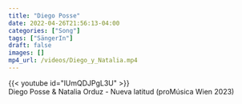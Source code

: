 ```yaml
---
title: "Diego Posse"
date: 2022-04-26T21:56:13-04:00
categories: ["Song"]
tags: ["SängerIn"]
draft: false
images: []
mp4_url: /videos/Diego_y_Natalia.mp4
---
```


{{< youtube id="lUmQDJPgL3U" >}}
<br>
Diego Posse & Natalia Orduz - Nueva latitud (proMúsica Wien 2023)
